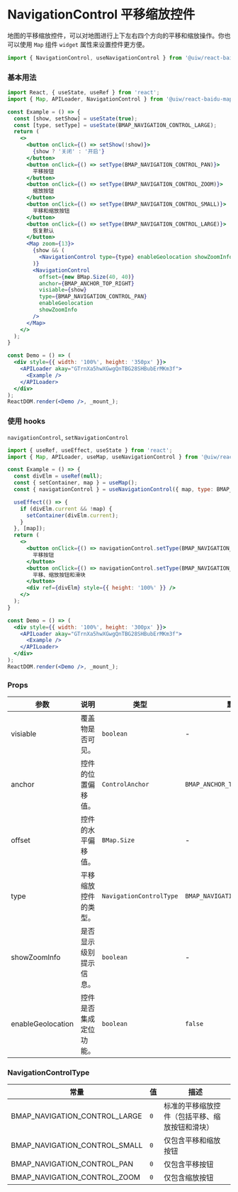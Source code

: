 NavigationControl 平移缩放控件
===

地图的平移缩放控件，可以对地图进行上下左右四个方向的平移和缩放操作。你也可以使用 `Map` 组件 `widget` 属性来设置控件更方便。

```jsx
import { NavigationControl, useNavigationControl } from '@uiw/react-baidu-map';
```

### 基本用法

<!--DemoStart,bgWhite,codePen,codeSandbox-->
```jsx
import React, { useState, useRef } from 'react';
import { Map, APILoader, NavigationControl } from '@uiw/react-baidu-map';

const Example = () => {
  const [show, setShow] = useState(true);
  const [type, setType] = useState(BMAP_NAVIGATION_CONTROL_LARGE);
  return (
    <>
      <button onClick={() => setShow(!show)}>
        {show ? '关闭' : '开启'}
      </button>
      <button onClick={() => setType(BMAP_NAVIGATION_CONTROL_PAN)}>
        平移按钮
      </button>
      <button onClick={() => setType(BMAP_NAVIGATION_CONTROL_ZOOM)}>
        缩放按钮
      </button>
      <button onClick={() => setType(BMAP_NAVIGATION_CONTROL_SMALL)}>
        平移和缩放按钮
      </button>
      <button onClick={() => setType(BMAP_NAVIGATION_CONTROL_LARGE)}>
        恢复默认
      </button>
      <Map zoom={13}>
        {show && (
          <NavigationControl type={type} enableGeolocation showZoomInfo />
        )}
        <NavigationControl
          offset={new BMap.Size(40, 40)}
          anchor={BMAP_ANCHOR_TOP_RIGHT}
          visiable={show} 
          type={BMAP_NAVIGATION_CONTROL_PAN}
          enableGeolocation
          showZoomInfo
        />
      </Map>
    </>
  );
}

const Demo = () => (
  <div style={{ width: '100%', height: '350px' }}>
    <APILoader akay="GTrnXa5hwXGwgQnTBG28SHBubErMKm3f">
      <Example />
    </APILoader>
  </div>
);
ReactDOM.render(<Demo />, _mount_);
```
<!--End-->

### 使用 hooks

`navigationControl`, `setNavigationControl`

<!--DemoStart,bgWhite,codePen,codeSandbox-->
```jsx
import { useRef, useEffect, useState } from 'react';
import { Map, APILoader, useMap, useNavigationControl } from '@uiw/react-baidu-map';

const Example = () => {
  const divElm = useRef(null);
  const { setContainer, map } = useMap();
  const { navigationControl } = useNavigationControl({ map, type: BMAP_NAVIGATION_CONTROL_SMALL });

  useEffect(() => {
    if (divElm.current && !map) {
      setContainer(divElm.current);
    }
  }, [map]);
  return (
    <>
      <button onClick={() => navigationControl.setType(BMAP_NAVIGATION_CONTROL_PAN)}>
        平移按钮
      </button>
      <button onClick={() => navigationControl.setType(BMAP_NAVIGATION_CONTROL_LARGE)}>
        平移、缩放按钮和滑块
      </button>
      <div ref={divElm} style={{ height: '100%' }} />
    </>
  );
}

const Demo = () => (
  <div style={{ width: '100%', height: '300px' }}>
    <APILoader akay="GTrnXa5hwXGwgQnTBG28SHBubErMKm3f">
      <Example />
    </APILoader>
  </div>
);
ReactDOM.render(<Demo />, _mount_);
```
<!--End-->

### Props

| 参数 | 说明 | 类型 | 默认值 |
| ----- | ----- | ----- | ----- |
| visiable | 覆盖物是否可见。 | `boolean` | - |
| anchor | 控件的位置偏移值。| `ControlAnchor` | `BMAP_ANCHOR_TOP_RIGHT` |
| offset | 控件的水平偏移值。 | `BMap.Size` | - |
| type | 平移缩放控件的类型。 | `NavigationControlType` | `BMAP_NAVIGATION_CONTROL_LARGE` |
| showZoomInfo | 是否显示级别提示信息。 | `boolean` | - |
| enableGeolocation | 控件是否集成定位功能。 | `boolean` | `false` |

### NavigationControlType

| 常量 | 值 | 描述 |
| ----- | ----- | ----- |
| BMAP_NAVIGATION_CONTROL_LARGE | `0` | 标准的平移缩放控件（包括平移、缩放按钮和滑块） |
| BMAP_NAVIGATION_CONTROL_SMALL | `0` | 仅包含平移和缩放按钮 |
| BMAP_NAVIGATION_CONTROL_PAN | `0` | 仅包含平移按钮 |
| BMAP_NAVIGATION_CONTROL_ZOOM | `0` | 仅包含缩放按钮 |